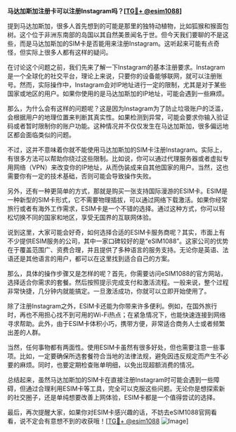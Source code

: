 **马达加斯加注册卡可以注册Instagram吗？[[TG💪+ @esim1088](https://t.me/s/esim1088)]**

提到马达加斯加，很多人首先想到的可能是那里的独特动植物，比如狐猴和猴面包树。这个位于非洲东南部的岛国以其自然美景闻名于世。但今天我们要聊的不是这些，而是马达加斯加的SIM卡是否能用来注册Instagram。这听起来可能有点奇怪，但实际上很多人都有这样的疑问。

在讨论这个问题之前，我们先来了解一下Instagram的基本注册要求。Instagram是一个全球化的社交平台，理论上来说，只要你的设备能够联网，就可以注册账号。然而，实际操作中，Instagram会对IP地址进行一定的限制，尤其是对于某些国家或地区的用户。如果你使用的是马达加斯加的IP地址，可能会遇到一些麻烦。

那么，为什么会有这样的问题呢？这是因为Instagram为了防止垃圾账户的泛滥，会根据用户的地理位置来判断其真实性。如果检测到异常，可能会要求你输入验证码或者暂时限制你的账户功能。这种情况并不仅仅发生在马达加斯加，很多偏远地区都会面临类似的问题。

不过，这并不意味着你就不能使用马达加斯加的SIM卡注册Instagram。实际上，有很多方法可以帮助你绕过这些限制。比如说，你可以通过代理服务器或者虚拟专用网络（VPN）来改变你的IP地址，从而伪装成来自其他国家的用户。当然，这也需要你有一定的技术基础，否则可能会导致操作失败。

另外，还有一种更简单的方式，那就是购买一张支持国际漫游的ESIM卡。ESIM是一种新型的SIM卡形式，它不需要物理插拔，可以通过网络下载激活。如果你经常旅行或者有海外工作需求，ESIM卡是一个不错的选择。通过这种方式，你可以轻松切换不同的国家和地区，享受无国界的互联网体验。

说到这里，大家可能会好奇，如何选择合适的ESIM卡服务商呢？其实，市面上有不少提供ESIM服务的公司，其中一家口碑较好的是“eSIM1088”。这家公司的优势在于覆盖范围广、资费合理，并且提供了多种语言的服务支持。无论你是英语、法语还是其他语言的用户，都可以在这里找到适合自己的方案。

那么，具体的操作步骤又是怎样的呢？首先，你需要访问eSIM1088的官方网站，选择适合你需求的套餐。然后按照提示完成支付和激活流程。一般来说，整个过程非常快捷，几分钟内就能搞定。一旦激活成功，你就可以立即开始使用了。

除了注册Instagram之外，ESIM卡还能为你带来许多便利。例如，在国外旅行时，再也不用担心找不到可用的Wi-Fi热点；在紧急情况下，也能快速连接到网络寻求帮助。此外，由于ESIM卡体积小巧，携带方便，非常适合商务人士或者频繁出差的人群。

当然，任何事物都有两面性。使用ESIM卡虽然有很多好处，但也需要注意一些事项。比如，一定要确保所选套餐符合当地的法律法规，避免因违反规定而产生不必要的麻烦。同时，也要定期检查账单明细，以免出现超额消费的情况。

总结起来，虽然马达加斯加的SIM卡在直接注册Instagram时可能会遇到一些障碍，但通过合理利用ESIM卡等工具，完全可以克服这些问题。无论你是想探索新的社交圈子，还是单纯想要改善上网体验，ESIM卡都是一个值得尝试的选择。

最后，再次提醒大家，如果你对ESIM卡感兴趣的话，不妨去eSIM1088官网看看，说不定会有意想不到的收获哦！[[TG💪+ @esim1088](https://t.me/s/esim1088) ![Image](https://i.postimg.cc/4NQfJmqS/Snipaste-2025-05-13-00-14-12.png)]